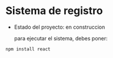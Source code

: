 <h1> Sistema de registro</h1>

- Estado del proyecto: en construccion

  para ejecutar el sistema, debes poner:

```npm install react``` 
